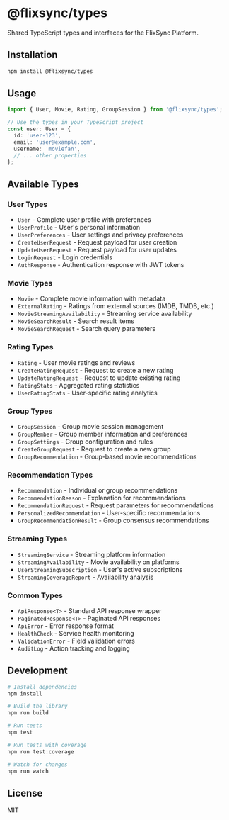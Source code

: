 # @flixsync/types

Shared TypeScript types and interfaces for the FlixSync Platform.

## Installation

```bash
npm install @flixsync/types
```

## Usage

```typescript
import { User, Movie, Rating, GroupSession } from '@flixsync/types';

// Use the types in your TypeScript project
const user: User = {
  id: 'user-123',
  email: 'user@example.com',
  username: 'moviefan',
  // ... other properties
};
```

## Available Types

### User Types
- `User` - Complete user profile with preferences
- `UserProfile` - User's personal information
- `UserPreferences` - User settings and privacy preferences
- `CreateUserRequest` - Request payload for user creation
- `UpdateUserRequest` - Request payload for user updates
- `LoginRequest` - Login credentials
- `AuthResponse` - Authentication response with JWT tokens

### Movie Types
- `Movie` - Complete movie information with metadata
- `ExternalRating` - Ratings from external sources (IMDB, TMDB, etc.)
- `MovieStreamingAvailability` - Streaming service availability
- `MovieSearchResult` - Search result items
- `MovieSearchRequest` - Search query parameters

### Rating Types
- `Rating` - User movie ratings and reviews
- `CreateRatingRequest` - Request to create a new rating
- `UpdateRatingRequest` - Request to update existing rating
- `RatingStats` - Aggregated rating statistics
- `UserRatingStats` - User-specific rating analytics

### Group Types
- `GroupSession` - Group movie session management
- `GroupMember` - Group member information and preferences
- `GroupSettings` - Group configuration and rules
- `CreateGroupRequest` - Request to create a new group
- `GroupRecommendation` - Group-based movie recommendations

### Recommendation Types
- `Recommendation` - Individual or group recommendations
- `RecommendationReason` - Explanation for recommendations
- `RecommendationRequest` - Request parameters for recommendations
- `PersonalizedRecommendation` - User-specific recommendations
- `GroupRecommendationResult` - Group consensus recommendations

### Streaming Types
- `StreamingService` - Streaming platform information
- `StreamingAvailability` - Movie availability on platforms
- `UserStreamingSubscription` - User's active subscriptions
- `StreamingCoverageReport` - Availability analysis

### Common Types
- `ApiResponse<T>` - Standard API response wrapper
- `PaginatedResponse<T>` - Paginated API responses
- `ApiError` - Error response format
- `HealthCheck` - Service health monitoring
- `ValidationError` - Field validation errors
- `AuditLog` - Action tracking and logging

## Development

```bash
# Install dependencies
npm install

# Build the library
npm run build

# Run tests
npm test

# Run tests with coverage
npm run test:coverage

# Watch for changes
npm run watch
```

## License

MIT